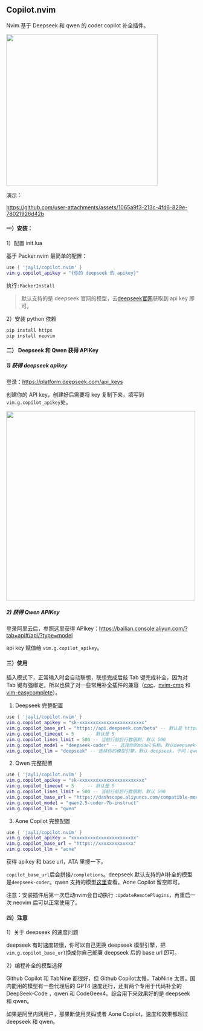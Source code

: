## Copilot.nvim

Nvim 基于 Deepseek 和 qwen 的 coder copilot 补全插件。

<img src="https://github.com/user-attachments/assets/37a4ab70-beff-4229-bee8-9aacd26d207f" width=400 />

演示：

https://github.com/user-attachments/assets/1065a9f3-213c-4fd6-829e-78021926d42b

#### 一）安装：

1）配置 init.lua

基于 Packer.nvim 最简单的配置：

```lua
use { 'jayli/copilot.nvim' }
vim.g.copilot_apikey = "{你的 deepseek 的 apikey}"
```

执行`:PackerInstall`

> 默认支持的是 deepseek 官网的模型，去[deepseek官网](https://platform.deepseek.com/api_keys)获取到 api key 即可。

2）安装 python 依赖

```bash
pip install httpx
pip install neovim
```

#### 二） Deepseek 和 Qwen 获得 APIKey

##### 1) 获得 deepseek apikey

登录：<https://platform.deepseek.com/api_keys>

创建你的 API key，创建好后需要将 key 复制下来，填写到`vim.g.copilot_apikey`处。

<img src="https://github.com/user-attachments/assets/3333d2c8-5156-43f9-89db-006e186d73fc" width=500 />

##### 2) 获得 Qwen APIKey

登录阿里云后，参照这里获得 APIkey：<https://bailian.console.aliyun.com/?tab=api#/api/?type=model>

api key 赋值给 `vim.g.copilot_apikey`。

#### 三）使用

插入模式下，正常输入时会自动联想，联想完成后敲 Tab 键完成补全，因为对 Tab 键有强绑定，所以也做了对一些常用补全插件的兼容（[coc](https://github.com/neoclide/coc.nvim)、[nvim-cmp](https://github.com/hrsh7th/nvim-cmp) 和 [vim-easycomplete](https://github.com/jayli/vim-easycomplete)）。

1) Deepseek 完整配置

```lua
use { 'jayli/copilot.nvim' }
vim.g.copilot_apikey = "sk-xxxxxxxxxxxxxxxxxxxxxxxx"
vim.g.copilot_base_url = "https://api.deepseek.com/beta" -- 默认是 https://api.deepseek.com/beta
vim.g.copilot_timeout = 5     -- 默认是 5
vim.g.copilot_lines_limit = 500 -- 当前行前后行数限制，默认 500
vim.g.copilot_model = "deepseek-coder" -- 选择你的model名称，默认deepseek-coder
vim.g.copilot_llm = "deepseek" -- 选择你的模型引擎，默认 deepseek，千问：qwen
```

2) Qwen 完整配置

```lua
use { 'jayli/copilot.nvim' }
vim.g.copilot_apikey = "sk-xxxxxxxxxxxxxxxxxxxxxxxx"
vim.g.copilot_timeout = 5     -- 默认是 5
vim.g.copilot_lines_limit = 500 -- 当前行前后行数限制，默认 500
vim.g.copilot_base_url = "https://dashscope.aliyuncs.com/compatible-mode/v1"
vim.g.copilot_model = "qwen2.5-coder-7b-instruct"
vim.g.copilot_llm = "qwen"
```

3) Aone Copilot 完整配置

```lua
use { 'jayli/copilot.nvim' }
vim.g.copilot_apikey = "xxxxxxxxxxxxxxxxxxxxxxxx"
vim.g.copilot_base_url = "https://xxxxxxxxxxxxx"
vim.g.copilot_llm = "aone"
```

获得 apikey 和 base url，ATA 里搜一下。

`copilot_base_url`后会拼接`/completions`。deepseek 默认支持的AI补全的模型是`deepseek-coder`。qwen 支持的模型[这里](https://bailian.console.aliyun.com/?tab=doc#/api/?type=model&url=https%3A%2F%2Fhelp.aliyun.com%2Fdocument_detail%2F2850166.html)查看。Aone Copilot 留空即可。

注意：安装插件后第一次启动nvim会自动执行 `:UpdateRemotePlugins`，再重启一次 neovim 后可以正常使用了。


#### 四）注意

1）关于 deepseek 的速度问题

deepseek 有时速度较慢，你可以自己更换 deepseek 模型引擎，把`vim.g.copilot_base_url`换成你自己部署 deepseek 后的 base url 即可。

2）编程补全的模型选择

Github Copilot 和 TabNine 都很好，但 Github Copilot太慢，TabNine 太贵。国内能用的模型有一些代理后的 GPT4 速度还行，还有两个专用于代码补全的 DeepSeek-Code ，qwen 和 CodeGeex4。综合用下来效果好的是 deepseek 和 qwen。

如果是阿里内网用户，那果断使用灵码或者 Aone Copilot，速度和效果都超过 deepseek 和 qwen。
